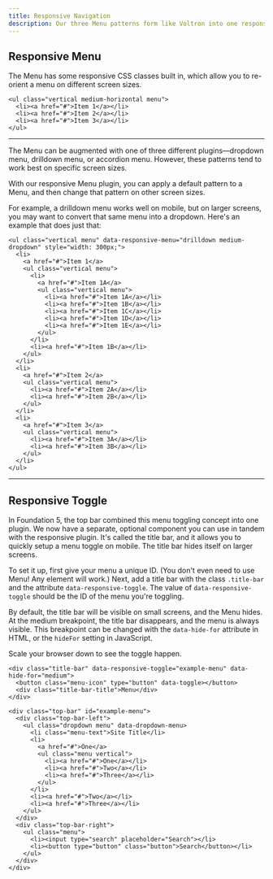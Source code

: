 ```yaml
---
title: Responsive Navigation
description: Our three Menu patterns form like Voltron into one responsive Menu plugin, which allows you to switch between patterns at different screen sizes.
---
```


## Responsive Menu

The Menu has some responsive CSS classes built in, which allow you to re-orient a menu on different screen sizes.

```html_example
<ul class="vertical medium-horizontal menu">
  <li><a href="#">Item 1</a></li>
  <li><a href="#">Item 2</a></li>
  <li><a href="#">Item 3</a></li>
</ul>
```

---

The Menu can be augmented with one of three different plugins&mdash;dropdown menu, drilldown menu, or accordion menu. However, these patterns tend to work best on specific screen sizes.

With our responsive Menu plugin, you can apply a default pattern to a Menu, and then change that pattern on other screen sizes.

For example, a drilldown menu works well on mobile, but on larger screens, you may want to convert that same menu into a dropdown. Here's an example that does just that:

```html_example
<ul class="vertical menu" data-responsive-menu="drilldown medium-dropdown" style="width: 300px;">
  <li>
    <a href="#">Item 1</a>
    <ul class="vertical menu">
      <li>
        <a href="#">Item 1A</a>
        <ul class="vertical menu">
          <li><a href="#">Item 1A</a></li>
          <li><a href="#">Item 1B</a></li>
          <li><a href="#">Item 1C</a></li>
          <li><a href="#">Item 1D</a></li>
          <li><a href="#">Item 1E</a></li>
        </ul>
      </li>
      <li><a href="#">Item 1B</a></li>
    </ul>
  </li>
  <li>
    <a href="#">Item 2</a>
    <ul class="vertical menu">
      <li><a href="#">Item 2A</a></li>
      <li><a href="#">Item 2B</a></li>
    </ul>
  </li>
  <li>
    <a href="#">Item 3</a>
    <ul class="vertical menu">
      <li><a href="#">Item 3A</a></li>
      <li><a href="#">Item 3B</a></li>
    </ul>
  </li>
</ul>
```

---

## Responsive Toggle

In Foundation 5, the top bar combined this menu toggling concept into one plugin. We now have a separate, optional component you can use in tandem with the responsive plugin. It's called the title bar, and it allows you to quickly setup a menu toggle on mobile. The title bar hides itself on larger screens.

To set it up, first give your menu a unique ID. (You don't even need to use Menu! Any element will work.) Next, add a title bar with the class `.title-bar` and the attribute `data-responsive-toggle`. The value of `data-responsive-toggle` should be the ID of the menu you're toggling.

By default, the title bar will be visible on small screens, and the Menu hides. At the medium breakpoint, the title bar disappears, and the menu is always visible. This breakpoint can be changed with the `data-hide-for` attribute in HTML, or the `hideFor` setting in JavaScript.

<div class="primary callout show-for-medium">
  <p>Scale your browser down to see the toggle happen.</p>
</div>

```html_example
<div class="title-bar" data-responsive-toggle="example-menu" data-hide-for="medium">
  <button class="menu-icon" type="button" data-toggle></button>
  <div class="title-bar-title">Menu</div>
</div>

<div class="top-bar" id="example-menu">
  <div class="top-bar-left">
    <ul class="dropdown menu" data-dropdown-menu>
      <li class="menu-text">Site Title</li>
      <li>
        <a href="#">One</a>
        <ul class="menu vertical">
          <li><a href="#">One</a></li>
          <li><a href="#">Two</a></li>
          <li><a href="#">Three</a></li>
        </ul>
      </li>
      <li><a href="#">Two</a></li>
      <li><a href="#">Three</a></li>
    </ul>
  </div>
  <div class="top-bar-right">
    <ul class="menu">
      <li><input type="search" placeholder="Search"></li>
      <li><button type="button" class="button">Search</button></li>
    </ul>
  </div>
</div>
```

